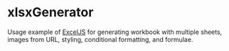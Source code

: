 # xlsxGenerator
Usage example of [ExcelJS](https://github.com/exceljs/exceljs) for generating workbook with multiple sheets, images from URL, styling, conditional formatting, and formulae.

